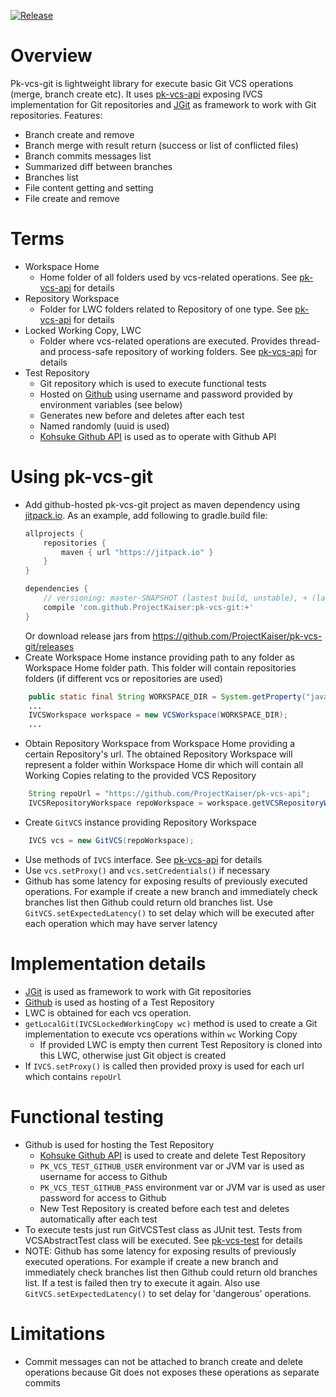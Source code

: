 [![Release](https://jitpack.io/v/ProjectKaiser/pk-vcs-git.svg)](https://jitpack.io/#ProjectKaiser/pk-vcs-git)	

# Overview
Pk-vcs-git is lightweight library for execute basic Git VCS operations (merge, branch create etc). It uses [pk-vcs-api](https://github.com/ProjectKaiser/pk-vcs-api) exposing IVCS implementation for Git repositories and [JGit](https://eclipse.org/jgit/) as framework to work with Git repositories.
Features:
- Branch create and remove
- Branch merge with result return (success or list of conflicted files)
- Branch commits messages list
- Summarized diff between branches
- Branches list
- File content getting and setting
- File create and remove

# Terms
- Workspace Home
  - Home folder of all folders used by vcs-related operations. See [pk-vcs-api](https://github.com/ProjectKaiser/pk-vcs-api) for details
- Repository Workspace
  - Folder for LWC folders related to Repository of one type. See [pk-vcs-api](https://github.com/ProjectKaiser/pk-vcs-api) for details
- Locked Working Copy, LWC
  - Folder where vcs-related operations are executed. Provides thread- and process-safe repository of working folders. See [pk-vcs-api](https://github.com/ProjectKaiser/pk-vcs-api) for details
- Test Repository
  - Git repository which is used to execute functional tests
  - Hosted on [Github](https://github.com/) using username and password provided by environment variables (see below)
  - Generates new before and deletes after each test
  - Named randomly (uuid is used) 
  - [Kohsuke Github API](http://github-api.kohsuke.org/) is used as to operate with Github API

# Using pk-vcs-git
- Add github-hosted pk-vcs-git project as maven dependency using [jitpack.io](https://jitpack.io/). As an example, add following to gradle.build file:
	```gradle
	allprojects {
		repositories {
			maven { url "https://jitpack.io" }
		}
	}
	
	dependencies {
	 	// versioning: master-SNAPSHOT (lastest build, unstable), + (lastest release, stable) or certain version (e.g. 1.0)
		compile 'com.github.ProjectKaiser:pk-vcs-git:+'
	}
	```
	Or download release jars from https://github.com/ProjectKaiser/pk-vcs-git/releases  
- Create Workspace Home instance providing path to any folder as Workspace Home folder path. This folder will contain repositories folders (if different vcs or repositories are used)
```java
	public static final String WORKSPACE_DIR = System.getProperty("java.io.tmpdir") + "git-workspaces";
	...
	IVCSWorkspace workspace = new VCSWorkspace(WORKSPACE_DIR);
	...
```
- Obtain Repository Workspace from Workspace Home providing a certain Repository's url. The obtained Repository Workspace will represent a folder within Workspace Home dir which will contain all Working Copies relating to the provided VCS Repository  
```java
	String repoUrl = "https://github.com/ProjectKaiser/pk-vcs-api";
	IVCSRepositoryWorkspace repoWorkspace = workspace.getVCSRepositoryWorkspace(repoUrl);
```
- Create `GitVCS` instance providing Repository Workspace
```java
	IVCS vcs = new GitVCS(repoWorkspace);
```
- Use methods of `IVCS` interface. See [pk-vcs-api](https://github.com/ProjectKaiser/pk-vcs-api) for details
- Use `vcs.setProxy()` and `vcs.setCredentials()` if necessary
- Github has some latency for exposing results of previously executed operations. For example if create a new branch and immediately check branches list then Github could return old branches list. Use `GitVCS.setExpectedLatency()` to set delay which will be executed after each operation which may have server latency 

# Implementation details
- [JGit](https://eclipse.org/jgit/) is used as framework to work with Git repositories
- [Github](https://github.com/) is used as hosting of a Test Repository
- LWC is obtained for each vcs operation.
- `getLocalGit(IVCSLockedWorkingCopy wc)` method is used to create a Git implementation to execute vcs operations within `wc` Working Copy
  - If provided LWC is empty then current Test Repository is cloned into this LWC, otherwise just Git object is created
- If `IVCS.setProxy()` is called then provided proxy is used for each url which contains `repoUrl`

# Functional testing
- Github is used for hosting the Test Repository
  - [Kohsuke Github API](http://github-api.kohsuke.org/) is used to create and delete Test Repository
  - `PK_VCS_TEST_GITHUB_USER` environment var or JVM var is used as username for access to Github
  - `PK_VCS_TEST_GITHUB_PASS` environment var or JVM var is used as user password for access to Github
  - New Test Repository is created before each test and deletes automatically after each test
- To execute tests just run GitVCSTest class as JUnit test. Tests from VCSAbstractTest class will be executed. See  [pk-vcs-test](https://github.com/ProjectKaiser/pk-vcs-test) for details
- NOTE: Github has some latency for exposing results of previously executed operations. For example if create a new branch and immediately check branches list then Github could return old branches list. If a test is failed then try to execute it again. Also use `GitVCS.setExpectedLatency()` to set delay for 'dangerous' operations.

# Limitations
- Commit messages can not be attached to branch create and delete operations because Git does not exposes these operations as separate commits
